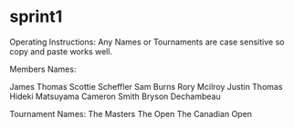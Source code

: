 # sprint1
Operating Instructions:
Any Names or Tournaments are case sensitive so copy and paste works well.

Members Names:

James Thomas
Scottie Scheffler
Sam Burns
Rory Mcilroy
Justin Thomas
Hideki Matsuyama
Cameron Smith
Bryson Dechambeau

Tournament Names:
The Masters
The Open
The Canadian Open

